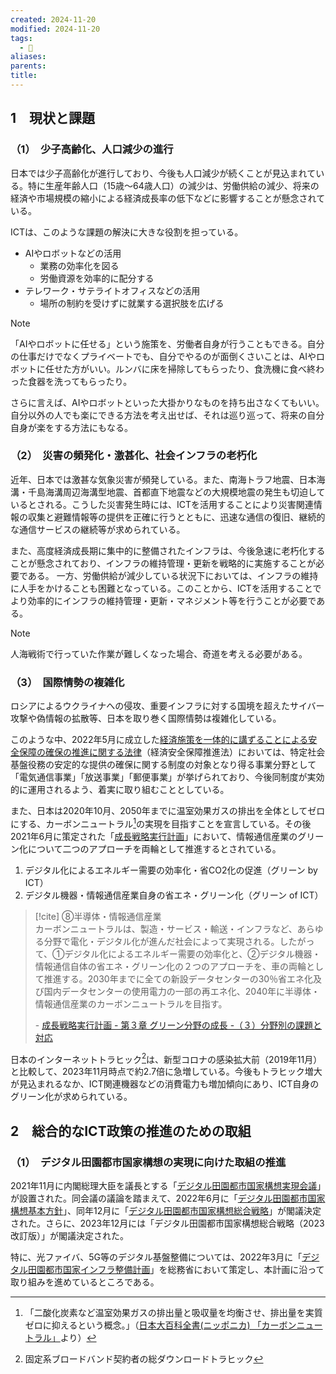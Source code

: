 ```yaml
---
created: 2024-11-20
modified: 2024-11-20
tags:
  - 📑
aliases: 
parents: 
title: 
---
```

## 1　現状と課題
### （1）　少子高齢化、人口減少の進行
日本では少子高齢化が進行しており、今後も人口減少が続くことが見込まれている。特に生産年齢人口（15歳〜64歳人口）の減少は、労働供給の減少、将来の経済や市場規模の縮小による経済成長率の低下などに影響することが懸念されている。

ICTは、このような課題の解決に大きな役割を担っている。
- AIやロボットなどの活用
	- 業務の効率化を図る
	- 労働資源を効率的に配分する
- テレワーク・サテライトオフィスなどの活用
	- 場所の制約を受けずに就業する選択肢を広げる

>[!note]
>「AIやロボットに任せる」という施策を、労働者自身が行うこともできる。自分の仕事だけでなくプライベートでも、自分でやるのが面倒くさいことは、AIやロボットに任せた方がいい。ルンバに床を掃除してもらったり、食洗機に食べ終わった食器を洗ってもらったり。
>
>さらに言えば、AIやロボットといった大掛かりなものを持ち出さなくてもいい。自分以外の人でも楽にできる方法を考え出せば、それは巡り巡って、将来の自分自身が楽をする方法にもなる。

### （2）　災害の頻発化・激甚化、社会インフラの老朽化
近年、日本では激甚な気象災害が頻発している。また、南海トラフ地震、日本海溝・千島海溝周辺海溝型地震、首都直下地震などの大規模地震の発生も切迫しているとされる。こうした災害発生時には、ICTを活用することにより災害関連情報の収集と避難情報等の提供を正確に行うとともに、迅速な通信の復旧、継続的な通信サービスの継続等が求められている。

また、高度経済成長期に集中的に整備されたインフラは、今後急速に老朽化することが懸念されており、インフラの維持管理・更新を戦略的に実施することが必要である。
一方、労働供給が減少している状況下においては、インフラの維持に人手をかけることも困難となっている。このことから、ICTを活用することでより効率的にインフラの維持管理・更新・マネジメント等を行うことが必要である。

>[!note]
>人海戦術で行っていた作業が難しくなった場合、奇道を考える必要がある。

### （3）　国際情勢の複雑化
ロシアによるウクライナへの侵攻、重要インフラに対する国境を超えたサイバー攻撃や偽情報の拡散等、日本を取り巻く国際情勢は複雑化している。

このような中、2022年5月に成立した[経済施策を一体的に講ずることによる安全保障の確保の推進に関する法律](https://laws.e-gov.go.jp/law/504AC0000000043)（経済安全保障推進法）においては、特定社会基盤役務の安定的な提供の確保に関する制度の対象となり得る事業分野として「電気通信事業」「放送事業」「郵便事業」が挙げられており、今後同制度が実効的に運用されるよう、着実に取り組むこととしている。

また、日本は2020年10月、2050年までに温室効果ガスの排出を全体としてゼロにする、カーボンニュートラル[^carbon-neutral]の実現を目指すことを宣言している。その後2021年6月に策定された「[成長戦略実行計画](https://www.cas.go.jp/jp/seisaku/seicho/pdf/ap2021.pdf)」において、情報通信産業のグリーン化について二つのアプローチを両輪として推進するとされている。
1. デジタル化によるエネルギー需要の効率化・省CO2化の促進（グリーン by ICT）
2. デジタル機器・情報通信産業自身の省エネ・グリーン化（グリーン of ICT）

[^carbon-neutral]: 「二酸化炭素など温室効果ガスの排出量と吸収量を均衡させ、排出量を実質ゼロに抑えるという概念。」（[日本大百科全書(ニッポニカ) 「カーボンニュートラル」](https://kotobank.jp/word/%E3%81%8B%E3%83%BC%E3%81%BC%E3%82%93%E3%81%AB%E3%82%86%E3%83%BC%E3%81%A8%E3%82%89%E3%82%8B-3148383)より）

>[!cite]
>⑧半導体・情報通信産業  
>カーボンニュートラルは、製造・サービス・輸送・インフラなど、あらゆる分野で電化・デジタル化が進んだ社会によって実現される。したがって、①デジタル化によるエネルギー需要の効率化と、②デジタル機器・情報通信自体の省エネ・グリーン化の２つのアプローチを、車の両輪として推進する。2030年までに全ての新設データセンターの30％省エネ化及び国内データセンターの使用電力の一部の再エネ化、2040年に半導体・情報通信産業のカーボンニュートラルを目指す。
>
>\- [成長戦略実行計画 - 第３章 グリーン分野の成長 -（３）分野別の課題と対応 ](https://www.cas.go.jp/jp/seisaku/seicho/pdf/ap2021.pdf)

日本のインターネットトラヒック[^internet-traffic]は、新型コロナの感染拡大前（2019年11月）と比較して、2023年11月時点で約2.7倍に急増している。今後もトラヒック増大が見込まれるなか、ICT関連機器などの消費電力も増加傾向にあり、ICT自身のグリーン化が求められている。

[^internet-traffic]: 固定系ブロードバンド契約者の総ダウンロードトラヒック

## 2　総合的なICT政策の推進のための取組
### （1）　デジタル田園都市国家構想の実現に向けた取組の推進
2021年11月に内閣総理大臣を議長とする「[デジタル田園都市国家構想実現会議](https://www.cas.go.jp/jp/seisaku/digital_denen/index.html)」が設置された。同会議の議論を踏まえて、2022年6月に「[デジタル田園都市国家構想基本方針](https://www.cas.go.jp/jp/seisaku/digital_denen/pdf/20220607_honbun.pdf)」、同年12月に「[デジタル田園都市国家構想総合戦略](https://www.cas.go.jp/jp/seisaku/digitaldenen/sougousenryaku/index.html)」が閣議決定された。さらに、2023年12月には「デジタル田園都市国家構想総合戦略（2023改訂版）」が閣議決定された。

特に、光ファイバ、5G等のデジタル基盤整備については、2022年3月に「[デジタル田園都市国家インフラ整備計画](https://www.soumu.go.jp/main_content/000877891.pdf)」を総務省において策定し、本計画に沿って取り組みを進めているところである。